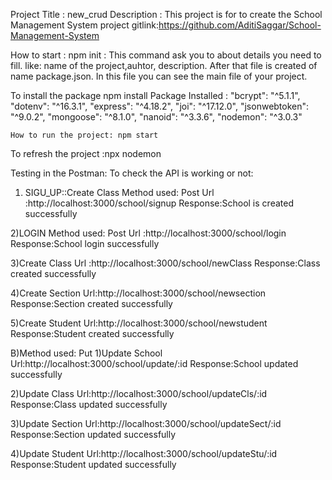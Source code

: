 Project Title : new_crud
Description : This project is for to create the School Management System
project gitlink:https://github.com/AditiSaggar/School-Management-System


How to start : 
 npm init : This command ask you to about  details  you need to fill. like:  name of the project,auhtor, description.
 After that file is created of name package.json.
In this file you can see the main file of your project.

To install the package npm install <package name>
Package Installed :
    "bcrypt": "^5.1.1",
    "dotenv": "^16.3.1",
    "express": "^4.18.2",
    "joi": "^17.12.0",
    "jsonwebtoken": "^9.0.2",
    "mongoose": "^8.1.0",
    "nanoid": "^3.3.6",
    "nodemon": "^3.0.3"


    How to run the project: npm start
To refresh the project :npx nodemon

Testing in the Postman:
To check the API is working or not: 

1) SIGU_UP::Create Class
Method used: Post
Url :http://localhost:3000/school/signup
Response:School is created successfully

2)LOGIN
Method used: Post
Url :http://localhost:3000/school/login
Response:School login successfully

3)Create Class
Url :http://localhost:3000/school/newClass
Response:Class created successfully

4)Create Section
Url:http://localhost:3000/school/newsection
Response:Section created successfully

5)Create Student
Url:http://localhost:3000/school/newstudent
Response:Student created successfully

B)Method used: Put
1)Update School
Url:http://localhost:3000/school/update/:id
Response:School updated successfully

2)Update Class
Url:http://localhost:3000/school/updateCls/:id
Response:Class updated successfully

3)Update Section
Url:http://localhost:3000/school/updateSect/:id
Response:Section updated successfully

4)Update Student
Url:http://localhost:3000/school/updateStu/:id
Response:Student updated successfully

